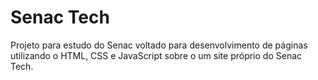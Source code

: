 <h1>Senac Tech</h1>

Projeto para estudo do Senac voltado para desenvolvimento de páginas utilizando o HTML, CSS e JavaScript sobre o um site próprio do Senac Tech.
